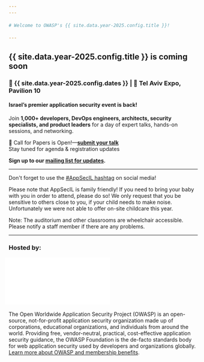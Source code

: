 ```yaml
---
---

# Welcome to OWASP's {{ site.data.year-2025.config.title }}! 

---
```


## {{ site.data.year-2025.config.title }} is coming soon 

### 📅  {{ site.data.year-2025.config.dates }} | 📍 Tel Aviv Expo, Pavilion 10  

#### Israel’s premier application security event is back!  
Join **1,000+ developers, DevOps engineers, architects, security specialists, and product leaders** for a day of expert talks, hands-on sessions, and networking.  

 📢 Call for Papers is Open!—[**submit your talk**](/CFP)  
 Stay tuned for agenda & registration updates  


**Sign up to our [mailing list for updates](https://groups.google.com/u/1/a/owasp.org/g/israel-chapter).** 

---


Don't forget to use the [#AppSecIL hashtag](https://twitter.com/hashtag/AppSecIL) on social media!     

Please note that AppSecIL is family friendly! If you need to bring your baby with you in order to attend, please do so! We only request that you be sensitive to others close to you, if your child needs to make noise.    
Unfortunately we were not able to offer on-site childcare this year.   

Note: The auditorium and other classrooms are wheelchair accessible. Please notify a staff member if there are any problems.

---

### Hosted by:  

<a href="https://owasp.org">
  <img src="/assets/img/owasp_logo_white.png" style="width:20em; margin-left:-0.75em;">
</a>   

The Open Worldwide Application Security Project (OWASP) is an open-source, not-for-profit application security organization made up of corporations, educational organizations, and individuals from around the world. 
Providing free, vendor-neutral, practical, cost-effective application security guidance, the OWASP Foundation is the de-facto standards body for web application security used by developers and organizations globally.   
[Learn more about OWASP and membership benefits](https://owasp.org/membership/).  
